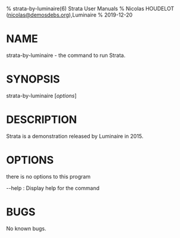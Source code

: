 % strata-by-luminaire(6) Strata User Manuals
% Nicolas HOUDELOT (nicolas@demosdebs.org),Luminaire
% 2019-12-20

# NAME
strata-by-luminaire - the command to run Strata.

# SYNOPSIS
strata-by-luminaire [*options*]

# DESCRIPTION
Strata is a demonstration released by Luminaire in 2015.

# OPTIONS
there is no options to this program

\--help
:   Display help for the command

# BUGS
No known bugs.
